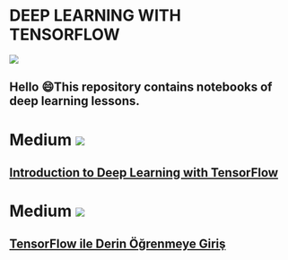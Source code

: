 # DEEP LEARNING WITH TENSORFLOW

![](https://images.unsplash.com/photo-1525130413817-d45c1d127c42?ixid=MnwxMjA3fDB8MHxwaG90by1wYWdlfHx8fGVufDB8fHx8&ixlib=rb-1.2.1&auto=format&fit=crop&w=750&q=80)

## Hello 😄This repository contains notebooks of deep learning lessons.

# Medium  [![](https://img.shields.io/badge/Medium-English-purple.svg?&logo=medium&logoColor=white)](https://tirendazacademy.medium.com)

## [Introduction to Deep Learning with TensorFlow](https://tirendazacademy.medium.com/introduction-to-deep-learning-with-tensorflow-2-f61decb13cdb?source=your_stories_page-------------------------------------)

# Medium  [![](https://img.shields.io/badge/Medium-Turkish-purple.svg?&logo=medium&logoColor=white)](https://tirendazakademi.medium.com)

## [TensorFlow ile Derin Öğrenmeye Giriş](https://tirendazakademi.medium.com/tensorflow-2-ile-derin-%C3%B6%C4%9Frenmeye-giri%C5%9F-a1cb466a473c)

